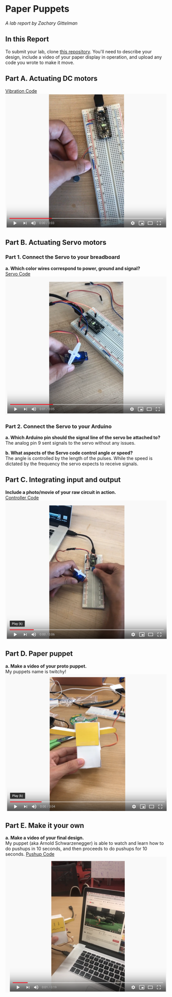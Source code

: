 # Paper Puppets

*A lab report by Zachary Gittelman*

## In this Report

To submit your lab, clone [this repository](https://github.com/FAR-Lab/IDD-Fa18-Lab4). You'll need to describe your design, include a video of your paper display in operation, and upload any code you wrote to make it move.

## Part A. Actuating DC motors

[Vibration Code](https://github.com/zachgitt/IDD-Fa19-Lab4/blob/master/DC_Motor.ino)
[![Vibration Motor](https://github.com/zachgitt/IDD-Fa19-Lab4/blob/master/dc_thumb.png)](https://www.youtube.com/watch?v=19w3wgHcua4)


## Part B. Actuating Servo motors

### Part 1. Connect the Servo to your breadboard
**a. Which color wires correspond to power, ground and signal?** <br>
[Servo Code](https://github.com/zachgitt/IDD-Fa19-Lab4/blob/master/servo.ino)
[![Servo](https://github.com/zachgitt/IDD-Fa19-Lab4/blob/master/servo_thumb.png)](https://youtu.be/n4OlXaqBkvw)

### Part 2. Connect the Servo to your Arduino
**a. Which Arduino pin should the signal line of the servo be attached to?** <br>
The analog pin 9 sent signals to the servo without any issues.

**b. What aspects of the Servo code control angle or speed?** <br>
The angle is controlled by the length of the pulses. While the speed is dictated by the frequency the servo expects to receive signals.

## Part C. Integrating input and output
**Include a photo/movie of your raw circuit in action.** <br>
[Controller Code](https://github.com/zachgitt/IDD-Fa19-Lab4/blob/master/controller.ino)
[![Controlled Servo](https://github.com/zachgitt/IDD-Fa19-Lab4/blob/master/potent_thumb.png)](https://youtu.be/Zq_3qHS0LtU)


## Part D. Paper puppet
**a. Make a video of your proto puppet.** <br>
My puppets name is twitchy!
[![Puppet](https://github.com/zachgitt/IDD-Fa19-Lab4/blob/master/puppet_thumb.png)](https://youtu.be/1vQOR1-eAT8)


## Part E. Make it your own
**a. Make a video of your final design.** <br>
My puppet (aka Arnold Schwarzenegger) is able to watch and learn how to do pushups in 10 seconds, and then proceeds to do pushups for 10 seconds. 
[Pushup Code](https://github.com/zachgitt/IDD-Fa19-Lab4/blob/master/learningPushups.ino)
[![Pushups](https://github.com/zachgitt/IDD-Fa19-Lab4/blob/master/pushups_thumb.png)](https://youtu.be/00y2Ekb8ZzY)

 
